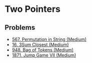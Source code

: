 # Two Pointers

## Problems

* [567. Permutation in String \(Medium\)](https://leetcode.com/problems/permutation-in-string/)
* [16. 3Sum Closest \(Medium\)](https://leetcode.com/problems/3sum-closest/solution/)
* [948. Bag of Tokens (Medium)](https://leetcode.com/problems/bag-of-tokens/)
* [1871. Jump Game VII (Medium)](https://leetcode.com/problems/jump-game-vii/)
